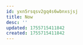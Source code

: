 ```yaml
---
id: yxn5rsqsv2gq4s6wbnxsjsj
title: Now
desc: ''
updated: 1755715411842
created: 1755715411842
---
```

